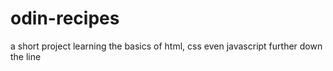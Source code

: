 # odin-recipes
a short project learning the basics of html, css even javascript further down the line
